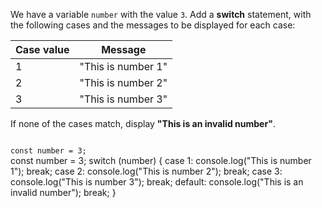 We have a variable `number`
with the value `3`.
Add a **switch** statement,
with the following cases
and the messages to be displayed
for each case:

| Case value | Message            |
| ---------- | ------------------ |
| 1          | "This is number 1" |
| 2          | "This is number 2" |
| 3          | "This is number 3" |

If none of the cases match,
display **"This is an invalid number"**.

<codeblock type="exercise" language="javascript" testMode="fixedInput">
<code>
const number = 3;
</code>

<solution>
const number = 3;
switch (number) {
  case 1:
    console.log("This is number 1");
    break;
  case 2:
    console.log("This is number 2");
    break;
  case 3:
    console.log("This is number 3");
    break;
  default:
    console.log("This is an invalid number");
    break;
}
</solution>
</codeblock>